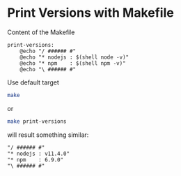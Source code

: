 # Print Versions with Makefile

Content of the Makefile
```
print-versions:
	@echo "/ ###### #"
	@echo "* nodejs : $(shell node -v)"
	@echo "* npm    : $(shell npm -v)"
	@echo "\ ###### #"
```

Use default target
```bash
make
```
or 

```bash
make print-versions
```

will result something similar:
```
"/ ###### #"
"* nodejs : v11.4.0"
"* npm    : 6.9.0"
"\ ###### #"
```
